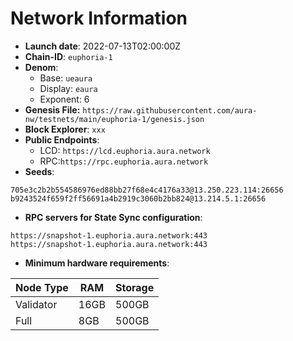 # Network Information
- **Launch date**: 2022-07-13T02:00:00Z
- **Chain-ID**: `euphoria-1`
- **Denom**:
    - Base: `ueaura`
    - Display: `eaura`
    - Exponent: 6
- **Genesis File:** `https://raw.githubusercontent.com/aura-nw/testnets/main/euphoria-1/genesis.json`
- **Block Explorer**: `xxx`
- **Public Endpoints**:
  - LCD: `https://lcd.euphoria.aura.network`
  - RPC:`https://rpc.euphoria.aura.network`
- **Seeds**:
```
705e3c2b2b554586976ed88bb27f68e4c4176a33@13.250.223.114:26656
b9243524f659f2ff56691a4b2919c3060b2bb824@13.214.5.1:26656
```
- **RPC servers for State Sync configuration**:
```
https://snapshot-1.euphoria.aura.network:443
https://snapshot-1.euphoria.aura.network:443
```
- **Minimum hardware requirements**:

| Node Type  | RAM  | Storage  | 
|------------|------|----------|
| Validator  | 16GB | 500GB    |
| Full       | 8GB  | 500GB    |  
